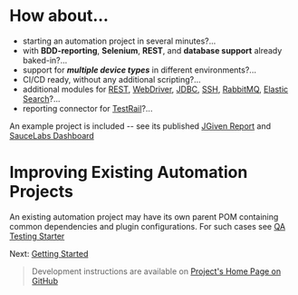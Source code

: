 # How about...

* starting an automation project in several minutes?...
* with __BDD-reporting__, __Selenium__, __REST__, and __database support__
  already baked-in?...
* support for ___multiple device types___ in different environments?...
* CI/CD ready, without any additional scripting?...
* additional modules
  for [REST](qa-jgiven-rest/index.html), [WebDriver](qa-jgiven-webdriver/index.html), [JDBC](qa-jgiven-jdbc/index.html), [SSH](qa-jgiven-ssh/index.html), [RabbitMQ](qa-jgiven-rabbitmq/index.html), [Elastic Search](qa-jgiven-elasticsearch/index.html)?...
* reporting connector for [TestRail](qa-testrail-reporter/index.html)?...

An example project is included -- see its published
[JGiven Report](https://qa-automation-starter.aherscu.dev/qa-testing-parent/qa-testing-example/jgiven-reports/functional-dev/local/html/index.html#/all)
and [SauceLabs Dashboard](https://app.saucelabs.com/open_sauce/user/oauth-adrian.herscu-d81b6/tests?ownerId=oauth-adrian.herscu-d81b6&ownerType=user&ownerName=oauth-adrian.herscu-d81b6&start=alltime)

# Improving Existing Automation Projects

An existing automation project may have its own parent POM containing common dependencies and plugin configurations.
For such cases see [QA Testing Starter](qa-testing-parent/qa-testing-starter/index.html)

Next: [Getting Started](getting-started.html)

> Development instructions are available
> on [Project's Home Page on GitHub](https://github.com/QA-Automation-Starter/qa-automation#readme)

